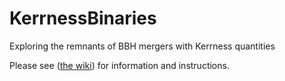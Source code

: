 # KerrnessBinaries
Exploring the remnants of BBH mergers with Kerrness quantities

Please see ([the wiki](https://github.com/mariaokounkova/KerrnessBinaries/wiki))
for information and instructions. 
